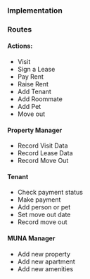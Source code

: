 ### Implementation







### Routes 

#### Actions:

- Visit
- Sign a Lease
- Pay Rent
- Raise Rent
- Add Tenant
- Add Roommate
- Add Pet
- Move out


#### Property Manager

- Record Visit Data
- Record Lease Data
- Record Move Out

#### Tenant

- Check payment status
- Make payment
- Add person or pet
- Set move out date
- Record move out

#### MUNA Manager

- Add new property
- Add new apartment
- Add new amenities